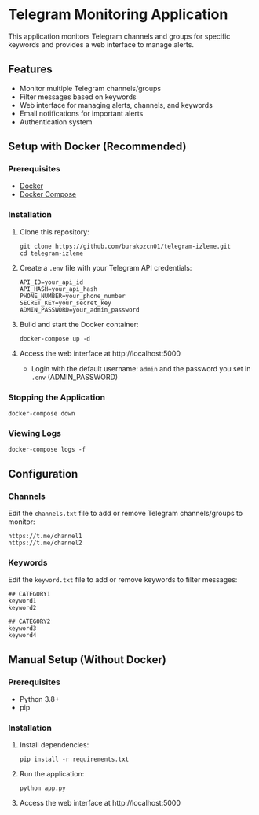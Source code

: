 # Telegram Monitoring Application

This application monitors Telegram channels and groups for specific keywords and provides a web interface to manage alerts.

## Features

- Monitor multiple Telegram channels/groups
- Filter messages based on keywords
- Web interface for managing alerts, channels, and keywords
- Email notifications for important alerts
- Authentication system

## Setup with Docker (Recommended)

### Prerequisites

- [Docker](https://docs.docker.com/get-docker/)
- [Docker Compose](https://docs.docker.com/compose/install/)

### Installation

1. Clone this repository:
   ```
   git clone https://github.com/burakozcn01/telegram-izleme.git
   cd telegram-izleme
   ```

2. Create a `.env` file with your Telegram API credentials:
   ```
   API_ID=your_api_id
   API_HASH=your_api_hash
   PHONE_NUMBER=your_phone_number
   SECRET_KEY=your_secret_key
   ADMIN_PASSWORD=your_admin_password
   ```

3. Build and start the Docker container:
   ```
   docker-compose up -d
   ```

4. Access the web interface at http://localhost:5000
   - Login with the default username: `admin` and the password you set in `.env` (ADMIN_PASSWORD)

### Stopping the Application

```
docker-compose down
```

### Viewing Logs

```
docker-compose logs -f
```

## Configuration

### Channels

Edit the `channels.txt` file to add or remove Telegram channels/groups to monitor:
```
https://t.me/channel1
https://t.me/channel2
```

### Keywords

Edit the `keyword.txt` file to add or remove keywords to filter messages:
```
## CATEGORY1
keyword1
keyword2

## CATEGORY2
keyword3
keyword4
```

## Manual Setup (Without Docker)

### Prerequisites

- Python 3.8+
- pip

### Installation

1. Install dependencies:
   ```
   pip install -r requirements.txt
   ```

2. Run the application:
   ```
   python app.py
   ```

3. Access the web interface at http://localhost:5000
